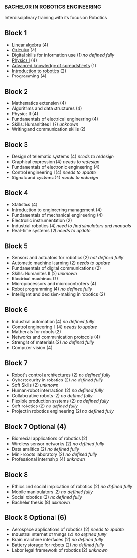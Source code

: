 ### BACHELOR IN ROBOTICS ENGINEERING

Interdisciplinary training with its focus on Robotics

## Block 1

- [Linear algebra](block1/linear_algebra.md) (4)
- [Calculus](block1/calculus.md) (4)
- Digital skills for information use (1) *no defined fully*
- [Physics I](block1/physics_i.md) (4)
- [Advanced knowledge of spreadsheets](block1/advanced_knowlege_of_spreadsheets.md) (1)
- [Introduction to robotics](block1/introduction_to_robotics.md) (2)
- Programming (4)


## Block 2

- Mathematics extension (4)
- Algorithms and data structures (4)
- Physics II (4)
- Fundamentals of electrical engineering (4)
- Skills: Humanitites I (2) *unknown*
- Writing and communication skills (2)


## Block 3

- Design of telematic systems (4) *needs to redesign*
- Graphical expression (4) *needs to redesign*
- Fundamentals of electronic engineering (4)
- Control engineering I (4) *needs to update*
- Signals and systems (4) *needs to redesign*


## Block 4

- Statistics (4)
- Introduction to engineering management (4)
- Fundamentals of mechanical engineering (4)
- Electronic instrumentation (2)
- Industrial robotics (4) *need to find simulators and manuals*
- Real-time systems (2) *needs to update*


## Block 5

- Sensors and actuators for robotics (2) *not defined fully*
- Automatic machine learning (2) *needs to update*
- Fundamentals of digital communications (2)
- Skills: Humanites II (2) *unknown*
- Electrical machines (2)
- Microprocessors and microcontrollers (4)
- Robot programming (4) *no defined fully*
- Intelligent and decision-making in robotics (2)


## Block 6

- Industrial automation (4) *no defined fully*
- Control engineering II (4) *needs to update*
- Matherials for robots (2)
- Networks and communication protocols (4)
- Strenght of materials (2) *no defined fully*
- Computer vision (4)


## Block 7

- Robot's control architectures (2) *no defined fully*
- Cybersecurity in robotics (2) *no defined fully*
- Soft Skills (2) *unknown*
- Human-robot interraction (2) *no defined fully*
- Collaborative robots (2) *no defined fully*
- Flexible production systems (2) *no defined fully*
- Soft robotics (2) *no defined fully*
- Project in robotics engineering (2) *no defined fully*

## Block 7 Optional (4)

- Biomedial applications of robotics (2)
- Wireless sensor networks (2) *no defined fully*
- Data analitics (2) *no defined fully*
- Mini-robots laboratory (2) *no defined fully*
- Professional internship (4) *unknown*


## Block 8

- Ethics and social implication of robotics (2) *no defined fully*
- Mobile manipulators (2) *no defined fully*
- Social robotics (2) *no defined fully*
- Bachelor thesis (8) *unknown*


## Block 8 Optional (6)

- Aerospace applications of robotics (2) *needs to update*
- Industrial internet of things (2) *no defined fully*
- Brain maichine interfaces (2) *no defined fully*
- Battery storage for robots (2) *no defined fully*
- Labor legal framework of robotics (2) *unknown*
